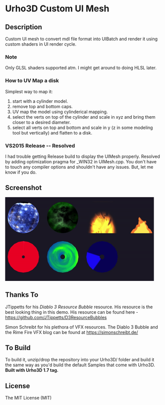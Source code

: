 # Urho3D Custom UI Mesh

Description
-----
Custom UI mesh to convert mdl file format into UIBatch and render it using custom shaders in UI render cycle.

### Note
Only GLSL shaders supported atm. I might get around to doing HLSL later.

### How to UV Map a disk
Simplest way to map it:
1) start with a cylinder model.
2) remove top and bottom caps.
3) UV map the model using cylinderical mapping.
4) select the verts on top of the cylinder and scale in xyz and bring them closer to a desired diameter.
5) select all verts on top and bottom and scale in y (z in some modeling tool but vertically) and flatten to a disk.


### VS2015 Release -- Resolved
I had trouble getting Release build to display the UIMesh properly. Resolved by adding optimization pragma for \_WIN32 in UIMesh.cpp. You don't have to touch any compiler options and shouldn't have any issues. But, let me know if you do.

Screenshot
-----
![alt tag](https://github.com/Lumak/Urho3D-Custom-UI-Mesh/blob/master/screenshot/uimesh.gif)

Thanks To
-----
JTippetts for his *Diablo 3 Resource Bubble* resource. His resource is the best looking thing in this demo.
His resource can be found here - https://github.com/JTippetts/D3ResourceBubbles

Simon Schreibt for his plethora of VFX resources. The Diablo 3 Bubble and the Rime Fire VFX blog can be found at https://simonschreibt.de/


To Build
-----
To build it, unzip/drop the repository into your Urho3D/ folder and build it the same way as you'd build the default Samples that come with Urho3D.
**Built with Urho3D 1.7 tag.**

License
-----
The MIT License (MIT)







